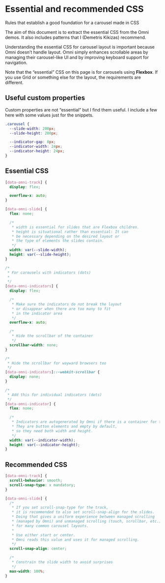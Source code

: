 
Essential and recommended CSS
================================================================================

Rules that establish a good foundation for a carousel made in CSS

The aim of this document is to extract the essential CSS from the Omni demos.
It also includes patterns that I (Demetris Kikizas) recommend.

Understanding the essential CSS for carousel layout is important because Omni
doesn’t handle layout. Omni simply enhances scrollable areas by managing their
carousel-like UI and by improving keyboard support for navigation.

Note that the “essential” CSS on this page is for carousels using **Flexbox**.
If you use Grid or something else for the layout, the requirements are different.


Useful custom properties
----------------------------------------

Custom properties are not “essential” but I find them useful.
I include a few here with some values just for the snippets.

```css
.carousel {
  --slide-width: 200px;
  --slide-height: 200px;

  --indicator-gap: 8px;
  --indicator-width: 24px;
  --indicator-height: 24px;
}
```


Essential CSS
----------------------------------------

```css
[data-omni-track] {
  display: flex;

  overflow-x: auto;
}

[data-omni-slide] {
  flex: none;

  /*
   * width is essential for slides that are Flexbox children.
   * height is situational rather than essential: It can
   * be necessary depending on the desired layout or
   * the type of elements the slides contain.
   */
  width: var(--slide-width);
  height: var(--slide-height);
}

/*
 * For carousels with indicators (dots)
 *
 */
[data-omni-indicators] {
  display: flex;

  /*
   * Make sure the indicators do not break the layout
   * or disappear when there are too many to fit
   * in the indicator area
   */
  overflow-x: auto;

  /*
   * Hide the scrollbar of the container
   */
  scrollbar-width: none;
}

/*
 * Hide the scrollbar for wayward browsers too
 */
[data-omni-indicators]::-webkit-scrollbar {
  display: none;
}

/*
 * Add this for individual indicators (dots)
 */
[data-omni-indicator] {
  flex: none;

  /*
   * Indicators are autogenerated by Omni if there is a container for them.
   * They are button elements and empty by default,
   * so they need both width and height.
   */
  width: var(--indicator-width);
  height: var(--indicator-height);
}
```


Recommended CSS
----------------------------------------

```css
[data-omni-track] {
  scroll-behavior: smooth;
  scroll-snap-type: x mandatory;
}

[data-omni-slide] {
  /*
   * If you set scroll-snap-type for the track,
   * it is recommended to also set scroll-snap-align for the slides.
   * Doing that gives a uniform experience between managed scrolling
   * (managed by Omni) and unmanaged scrolling (touch, scrollbar, etc.)
   * for many common carousel layouts.
   *
   * Use either start or center.
   * Omni reads this value and uses it for managed scrolling.
   */
  scroll-snap-align: center;

  /*
   * Constrain the slide width to avoid surprises
   */
  max-width: 100%;
}
```
